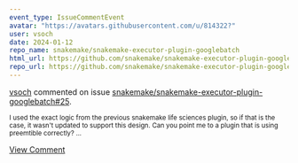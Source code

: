 ```yaml
---
event_type: IssueCommentEvent
avatar: "https://avatars.githubusercontent.com/u/814322?"
user: vsoch
date: 2024-01-12
repo_name: snakemake/snakemake-executor-plugin-googlebatch
html_url: https://github.com/snakemake/snakemake-executor-plugin-googlebatch/pull/25
repo_url: https://github.com/snakemake/snakemake-executor-plugin-googlebatch
---
```


<a href='https://github.com/vsoch' target='_blank'>vsoch</a> commented on issue <a href='https://github.com/snakemake/snakemake-executor-plugin-googlebatch/pull/25' target='_blank'>snakemake/snakemake-executor-plugin-googlebatch#25</a>.

<small>I used the exact logic from the previous snakemake life sciences plugin, so if that is the case, it wasn't updated to support this design. Can you point me to a plugin that is using preemtible correctly?...</small>

<a href='https://github.com/snakemake/snakemake-executor-plugin-googlebatch/pull/25' target='_blank'>View Comment</a>